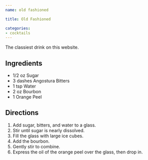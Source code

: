 ```yaml
---
name: old fashioned

title: Old Fashioned

categories:
- cocktails
---
```


The classiest drink on this website.

## Ingredients
- 1/2       oz Sugar
- 3         dashes Angostura Bitters
- 1         tsp Water
- 2         oz Bourbon
- 1         Orange Peel

## Directions
1. Add sugar, bitters, and water to a glass.
1. Stir until sugar is nearly dissolved.
1. Fill the glass with large ice cubes.
1. Add the bourbon.
1. Gently stir to combine.
1. Express the oil of the orange peel over the glass, then drop in.
